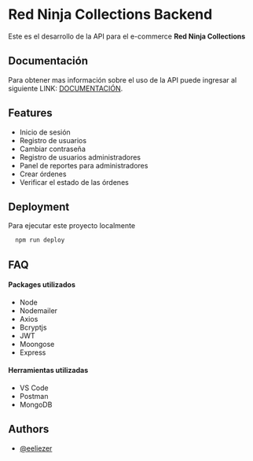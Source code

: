 
# Red Ninja Collections Backend

Este es el desarrollo de la API para el e-commerce **Red Ninja Collections**


## Documentación

Para obtener mas información sobre el uso de la API puede ingresar al siguiente LINK:  [DOCUMENTACIÓN](https://documenter.getpostman.com/view/27995144/2s9YJW5kZQ).


## Features

- Inicio de sesión
- Registro de usuarios
- Cambiar contraseña
- Registro de usuarios administradores
- Panel de reportes para administradores
- Crear órdenes
- Verificar el estado de las órdenes

## Deployment

Para ejecutar este proyecto localmente

```bash
  npm run deploy
```


## FAQ

#### Packages utilizados

- Node
- Nodemailer
- Axios
- Bcryptjs
- JWT
- Moongose
- Express

#### Herramientas utilizadas

- VS Code
- Postman
- MongoDB


## Authors

- [@eeliezer](https://www.github.com/eeliezer)
